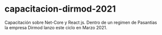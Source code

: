 # capacitacion-dirmod-2021
Capacitación sobre Net-Core y React js. Dentro de un regimen de Pasantias la empresa Dirmod lanzo este ciclo en Marzo 2021.
